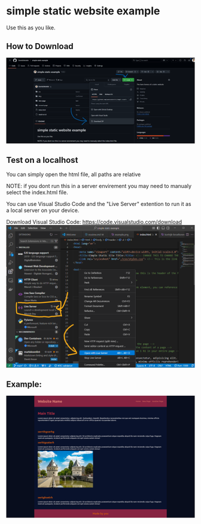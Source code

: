 # simple static website example

Use this as you like.

## How to Download

![Live Server](https://github.com/DanteDeketele/simple-static-example/blob/main/img/download.png?raw=true)

## Test on a localhost

You can simply open the html file, all paths are relative

NOTE: if you dont run this in a server envirement you may need to manualy select the index.html file.

You can use Visual Studio Code and the "Live Server" extention to run it as a local server on your device.

Download Visual Studio Code: https://code.visualstudio.com/download
![Live Server](https://github.com/DanteDeketele/simple-static-example/blob/main/img/LiveServer.png?raw=true)

## Example:
![Example of the site](https://github.com/DanteDeketele/simple-static-example/blob/main/img/example.png?raw=true)